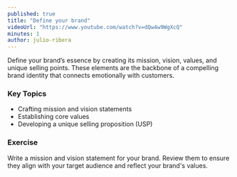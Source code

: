 ```yaml
---
published: true
title: "Define your brand"
videoUrl: "https://www.youtube.com/watch?v=dQw4w9WgXcQ"
minutes: 1
author: julio-ribera
---
```


Define your brand’s essence by creating its mission, vision, values, and unique selling points. These elements are the backbone of a compelling brand identity that connects emotionally with customers.

### Key Topics

- Crafting mission and vision statements
- Establishing core values
- Developing a unique selling proposition (USP)

### Exercise

Write a mission and vision statement for your brand. Review them to ensure they align with your target audience and reflect your brand's values.
